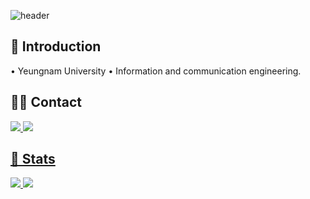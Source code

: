 ![header](https://capsule-render.vercel.app/api?type=waving&color=gradient&height=300&section=header&text=I'm%20Gwanu.&fontSize=80)

## 👋 Introduction
• Yeungnam University
• Information and communication engineering.

## 🧑‍💻 Contact
<a href="https://www.instagram.com/yg_w00?igsh=czFha2p5c25wbjkw"> <img src="https://img.shields.io/badge/Instagram-E4405F?style=for-the-badge&logo=Instagram&logoColor=white&link=https://www.instagram.com/yg_w00?igsh=czFha2p5c25wbjkw">
<a href=mailto:seg.decoder@gmail.com> <img src="https://img.shields.io/badge/Gmail-EA4335?style=for-the-badge&logo=Gmail&logoColor=white&link=mailto:seg.decoder@gmail.com">

## 🏅 Stats
<img src="https://github-readme-stats.vercel.app/api?username=segment-decoder&bg_color=60,ff8585,c061ff&title_color=000000&text_color=000000"
         /> <img src="https://github-readme-stats.vercel.app/api/top-langs/?username=segment-decoder&layout=compact&bg_color=60,ff8585,c061ff&title_color=000000&text_color=000000"/>

